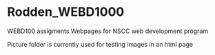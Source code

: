 # Rodden_WEBD1000
WEBD100 assigments
Webpages for NSCC web development program

Picture folder is currently used for testing images in an html page
